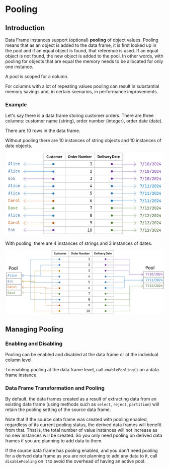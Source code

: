 # Pooling

## Introduction

Data Frame instances support (optional) **pooling** of object values. Pooling means that as an object is added to the data frame, it is first looked up in the pool and if an equal object is found, that reference is used. If an equal object is not found, the new object is added to the pool. In other words, with pooling for objects that are equal the memory needs to be allocated for only one instance.

A pool is scoped for a column. 

For columns with a lot of repeating values pooling can result in substantial memory savings and, in certain scenarios, in performance improvements.

### Example 
Let's say there is a data frame storing customer orders. There are three columns: customer name (string), order number (integer), order date (date).

There are 10 rows in the data frame. 

Without pooling there are 10 instances of string objects and 10 instances of date objects.

![](data_frame_no_pooling.png)

With pooling, there are 4 instances of strings and 3 instances of dates.

![](data_frame_with_pooling.png)

## Managing Pooling

### Enabling and Disabling 

Pooling can be enabled and disabled at the data frame or at the individual column level.

To enabling pooling at the data frame level, call `enablePooling()` on a data frame instance. 

### Data Frame Transformation and Pooling

By default, the data frames created as a result of extracting data from an existing data frame (using methods such as `select`, `reject`, `partition`) will retain the pooling setting of the source data frame.

Note that if the source data frame was created with pooling enabled, regardless of its current pooling status, the derived data frames will benefit from that. That is, the total number of value instances will not increase as no new instances will be created. So you only need pooling on derived data frames if you are planning to add data to them.

If the source data frame has pooling enabled, and you don't need pooling for a derived data frame as you are not planning to add any data to it, call `disablePooling` on it to avoid the overhead of having an active pool.
